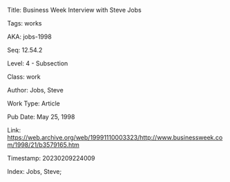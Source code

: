 Title:  Business Week Interview with Steve Jobs

Tags:   works

AKA:    jobs-1998

Seq:    12.54.2

Level:  4 - Subsection

Class:  work

Author: Jobs, Steve

Work Type: Article

Pub Date: May 25, 1998

Link:   https://web.archive.org/web/19991110003323/http://www.businessweek.com/1998/21/b3579165.htm

Timestamp: 20230209224009

Index:  Jobs, Steve; 
